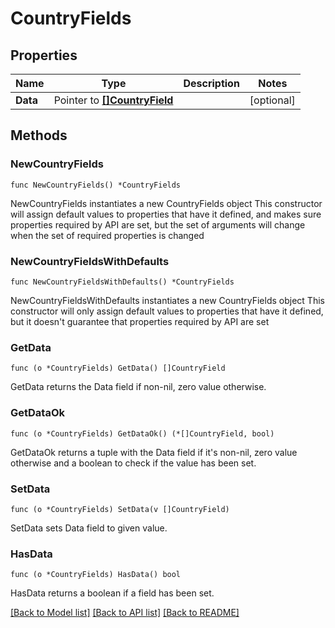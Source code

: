 # CountryFields

## Properties

Name | Type | Description | Notes
------------ | ------------- | ------------- | -------------
**Data** | Pointer to [**[]CountryField**](CountryField.md) |  | [optional] 

## Methods

### NewCountryFields

`func NewCountryFields() *CountryFields`

NewCountryFields instantiates a new CountryFields object
This constructor will assign default values to properties that have it defined,
and makes sure properties required by API are set, but the set of arguments
will change when the set of required properties is changed

### NewCountryFieldsWithDefaults

`func NewCountryFieldsWithDefaults() *CountryFields`

NewCountryFieldsWithDefaults instantiates a new CountryFields object
This constructor will only assign default values to properties that have it defined,
but it doesn't guarantee that properties required by API are set

### GetData

`func (o *CountryFields) GetData() []CountryField`

GetData returns the Data field if non-nil, zero value otherwise.

### GetDataOk

`func (o *CountryFields) GetDataOk() (*[]CountryField, bool)`

GetDataOk returns a tuple with the Data field if it's non-nil, zero value otherwise
and a boolean to check if the value has been set.

### SetData

`func (o *CountryFields) SetData(v []CountryField)`

SetData sets Data field to given value.

### HasData

`func (o *CountryFields) HasData() bool`

HasData returns a boolean if a field has been set.


[[Back to Model list]](../README.md#documentation-for-models) [[Back to API list]](../README.md#documentation-for-api-endpoints) [[Back to README]](../README.md)



